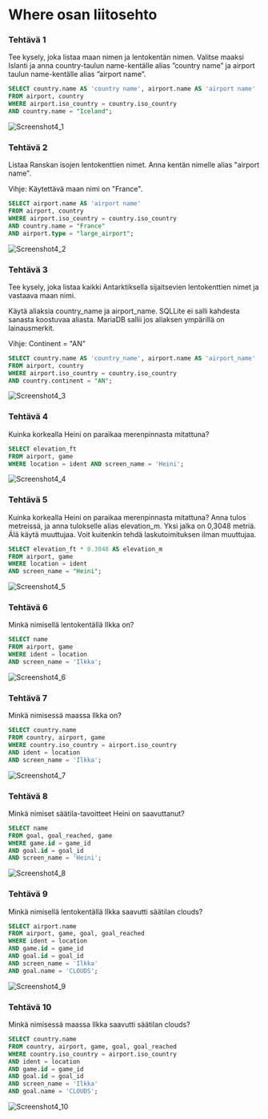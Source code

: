 # Where osan liitosehto

### Tehtävä 1

Tee kysely, joka listaa maan nimen ja lentokentän nimen. Valitse maaksi Islanti ja anna country-taulun name-kentälle alias ”country name” ja airport taulun name-kentälle alias ”airport name”.
```sql
SELECT country.name AS 'country name', airport.name AS 'airport name' 
FROM airport, country 
WHERE airport.iso_country = country.iso_country 
AND country.name = "Iceland";
```
![Screenshot4_1](Screenshot4_1.png)

### Tehtävä 2

Listaa Ranskan isojen lentokenttien nimet. Anna kentän nimelle alias "airport name".

Vihje: Käytettävä maan nimi on "France".
```sql
SELECT airport.name AS 'airport name' 
FROM airport, country 
WHERE airport.iso_country = country.iso_country 
AND country.name = "France" 
AND airport.type = "large_airport";
```
![Screenshot4_2](Screenshot4_2.png)

### Tehtävä 3

Tee kysely, joka listaa kaikki Antarktiksella sijaitsevien lentokenttien nimet ja vastaava maan nimi. 

Käytä aliaksia country_name ja airport_name. SQLLite ei salli kahdesta sanasta koostuvaa aliasta. MariaDB sallii jos aliaksen ympärillä on lainausmerkit.

Vihje: Continent = "AN"
```sql
SELECT country.name AS 'country_name', airport.name AS 'airport_name' 
FROM airport, country 
WHERE airport.iso_country = country.iso_country 
AND country.continent = "AN";
```
![Screenshot4_3](Screenshot4_3.png)

### Tehtävä 4

Kuinka korkealla Heini on paraikaa merenpinnasta mitattuna?
```sql
SELECT elevation_ft 
FROM airport, game 
WHERE location = ident AND screen_name = 'Heini';
```
![Screenshot4_4](Screenshot4_4.png)

### Tehtävä 5

Kuinka korkealla Heini on paraikaa merenpinnasta mitattuna? Anna tulos metreissä, ja anna tulokselle alias elevation_m. Yksi jalka on 0,3048 metriä. Älä käytä muuttujaa. Voit kuitenkin tehdä laskutoimituksen ilman muuttujaa.
```sql
SELECT elevation_ft * 0.3048 AS elevation_m
FROM airport, game
WHERE location = ident 
AND screen_name = "Heini";
```
![Screenshot4_5](Screenshot4_5.png)

### Tehtävä 6

Minkä nimisellä lentokentällä Ilkka on?

```sql
SELECT name 
FROM airport, game 
WHERE ident = location 
AND screen_name = 'Ilkka';
```
![Screenshot4_6](Screenshot4_6.png)

### Tehtävä 7

Minkä nimisessä maassa Ilkka on?
```sql
SELECT country.name 
FROM country, airport, game 
WHERE country.iso_country = airport.iso_country 
AND ident = location 
AND screen_name = 'Ilkka';
```
![Screenshot4_7](Screenshot4_7.png)
    
### Tehtävä 8
    
Minkä nimiset säätila-tavoitteet Heini on saavuttanut?
```sql
SELECT name 
FROM goal, goal_reached, game 
WHERE game.id = game_id 
AND goal.id = goal_id 
AND screen_name = 'Heini';
```
![Screenshot4_8](Screenshot4_8.png)

### Tehtävä 9

 Minkä nimisellä lentokentällä Ilkka saavutti säätilan clouds?
```sql
SELECT airport.name 
FROM airport, game, goal, goal_reached 
WHERE ident = location 
AND game.id = game_id 
AND goal.id = goal_id 
AND screen_name = 'Ilkka' 
AND goal.name = 'CLOUDS';
```
![Screenshot4_9](Screenshot4_9.png)

### Tehtävä 10

Minkä nimisessä maassa Ilkka saavutti säätilan clouds?
```sql
SELECT country.name 
FROM country, airport, game, goal, goal_reached 
WHERE country.iso_country = airport.iso_country 
AND ident = location 
AND game.id = game_id 
AND goal.id = goal_id 
AND screen_name = 'Ilkka' 
AND goal.name = 'CLOUDS';
```
![Screenshot4_10](Screenshot4_10.png)
